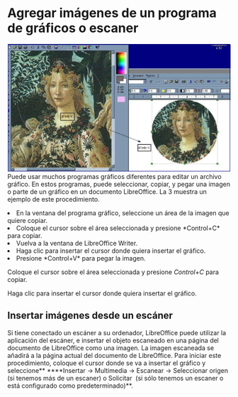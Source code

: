 
# Agregar imágenes de un programa de gráficos o escaner

![](https://raw.githubusercontent.com/catedu/libreOffice-la-suite-ofimatica-libre/master/img/ImagendesdePrograma.png)
Puede usar muchos programas gráficos diferentes para editar un archivo gráfico. En estos programas, puede seleccionar, copiar, y pegar una imagen o parte de un gráfico en un documento LibreOffice. La 3 muestra un ejemplo de este procedimiento.

<li>
En la ventana del programa gráfico, seleccione un área de la imagen que quiere copiar.
</li>
<li>
Coloque el cursor sobre el área seleccionada y presione *Control+C* para copiar.
</li>
<li>
Vuelva a la ventana de LibreOffice Writer.
</li>
<li>
Haga clic para insertar el cursor donde quiera insertar el gráfico.
</li>
<li>
Presione *Control+V* para pegar la imagen.
</li>

Coloque el cursor sobre el área seleccionada y presione *Control+C* para copiar.

Haga clic para insertar el cursor donde quiera insertar el gráfico.

## Insertar imágenes desde un escáner

Si tiene conectado un escáner a su ordenador, LibreOffice puede utilizar la aplicación del escáner, e insertar el objeto escaneado en una página del documento de LibreOffice como una imagen. La imagen escaneada se añadirá a la página actual del documento de LibreOffice. Para iniciar este procedimiento, coloque el cursor donde se va a insertar el gráfico y seleccione** ****Insertar → Multimedia → Escanear → Seleccionar origen (si tenemos más de un escaner) o Solicitar  (si sólo tenemos un escaner o está configurado como predeterminado)**.



